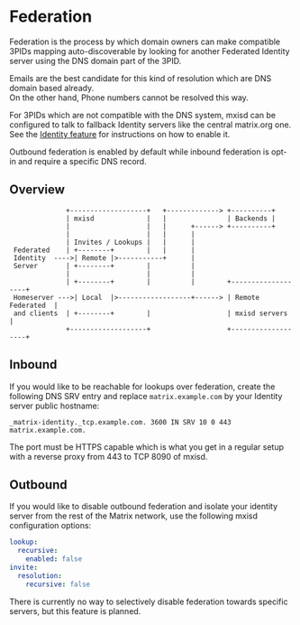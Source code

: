 # Federation
Federation is the process by which domain owners can make compatible 3PIDs mapping auto-discoverable by looking for another
Federated Identity server using the DNS domain part of the 3PID.

Emails are the best candidate for this kind of resolution which are DNS domain based already.  
On the other hand, Phone numbers cannot be resolved this way.

For 3PIDs which are not compatible with the DNS system, mxisd can be configured to talk to fallback Identity servers like
the central matrix.org one. See the [Identity feature](identity.md#lookups) for instructions on how to enable it.

Outbound federation is enabled by default while inbound federation is opt-in and require a specific DNS record.

## Overview
```
              +-------------------+   +-------------> +----------+
              | mxisd             |   |               | Backends |
              |                   |   |      +------> +----------+
              |                   |   |      |
              | Invites / Lookups |   |      |
 Federated    | +--------+        |   |      |
 Identity  ---->| Remote |>-----------+      |
 Server       | +--------+        |          |
              |                   |          |
              | +--------+        |          |        +-------------------+
 Homeserver --->| Local  |>------------------+------> | Remote Federated  |
 and clients  | +--------+        |                   | mxisd servers     |
              +-------------------+                   +-------------------+
```

## Inbound
If you would like to be reachable for lookups over federation, create the following DNS SRV entry and replace
`matrix.example.com` by your Identity server public hostname:
```
_matrix-identity._tcp.example.com. 3600 IN SRV 10 0 443 matrix.example.com.
``` 

The port must be HTTPS capable which is what you get in a regular setup with a reverse proxy from 443 to TCP 8090 of mxisd.

## Outbound
If you would like to disable outbound federation and isolate your identity server from the rest of the Matrix network,
use the following mxisd configuration options:
```yaml
lookup:
  recursive:
    enabled: false
invite:
  resolution:
    recursive: false
``` 

There is currently no way to selectively disable federation towards specific servers, but this feature is planned.

